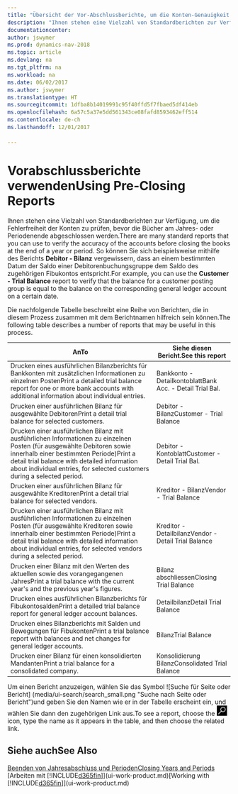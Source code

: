 ```yaml
---
title: "Übersicht der Vor-Abschlussberichte, um die Konten-Genauigkeit sicherzustellen"
description: "Ihnen stehen eine Vielzahl von Standardberichten zur Verfügung, um die Fehlerfreiheit der Konten zu prüfen, bevor die Bücher am Jahres- oder Periodenende abgeschlossen werden."
documentationcenter: 
author: jswymer
ms.prod: dynamics-nav-2018
ms.topic: article
ms.devlang: na
ms.tgt_pltfrm: na
ms.workload: na
ms.date: 06/02/2017
ms.author: jswymer
ms.translationtype: HT
ms.sourcegitcommit: 1dfba8b14019991c95f40ffd5f7fbaed5df414eb
ms.openlocfilehash: 6a57c5a37e5dd561343ce08fafd8593462eff514
ms.contentlocale: de-ch
ms.lasthandoff: 12/01/2017

---
```

# <a name="using-pre-closing-reports"></a><span data-ttu-id="b17b3-103">Vorabschlussberichte verwenden</span><span class="sxs-lookup"><span data-stu-id="b17b3-103">Using Pre-Closing Reports</span></span>
<span data-ttu-id="b17b3-104">Ihnen stehen eine Vielzahl von Standardberichten zur Verfügung, um die Fehlerfreiheit der Konten zu prüfen, bevor die Bücher am Jahres- oder Periodenende abgeschlossen werden.</span><span class="sxs-lookup"><span data-stu-id="b17b3-104">There are many standard reports that you can use to verify the accuracy of the accounts before closing the books at the end of a year or period.</span></span> <span data-ttu-id="b17b3-105">So können Sie sich beispielsweise mithilfe des Berichts **Debitor - Bilanz** vergewissern, dass an einem bestimmten Datum der Saldo einer Debitorenbuchungsgruppe dem Saldo des zugehörigen Fibukontos entspricht.</span><span class="sxs-lookup"><span data-stu-id="b17b3-105">For example, you can use the **Customer - Trial Balance** report to verify that the balance for a customer posting group is equal to the balance on the corresponding general ledger account on a certain date.</span></span>

<span data-ttu-id="b17b3-106">Die nachfolgende Tabelle beschreibt eine Reihe von Berichten, die in diesem Prozess zusammen mit dem Berichtnamen hilfreich sein können.</span><span class="sxs-lookup"><span data-stu-id="b17b3-106">The following table describes a number of reports that may be useful in this process.</span></span>

| <span data-ttu-id="b17b3-107">An</span><span class="sxs-lookup"><span data-stu-id="b17b3-107">To</span></span> | <span data-ttu-id="b17b3-108">Siehe diesen Bericht.</span><span class="sxs-lookup"><span data-stu-id="b17b3-108">See this report</span></span> |
| --- | --- |
| <span data-ttu-id="b17b3-109">Drucken eines ausführlichen Bilanzberichts für Bankkonten mit zusätzlichen Informationen zu einzelnen Posten</span><span class="sxs-lookup"><span data-stu-id="b17b3-109">Print a detailed trial balance report for one or more bank accounts with additional information about individual entries.</span></span> |<span data-ttu-id="b17b3-110">Bankkonto - Detailkontoblatt</span><span class="sxs-lookup"><span data-stu-id="b17b3-110">Bank Acc. - Detail Trial Bal.</span></span> |
| <span data-ttu-id="b17b3-111">Drucken einer ausführlichen Bilanz für ausgewählte Debitoren</span><span class="sxs-lookup"><span data-stu-id="b17b3-111">Print a detail trial balance for selected customers.</span></span> |<span data-ttu-id="b17b3-112">Debitor - Bilanz</span><span class="sxs-lookup"><span data-stu-id="b17b3-112">Customer - Trial Balance</span></span> |
| <span data-ttu-id="b17b3-113">Drucken einer ausführlichen Bilanz mit ausführlichen Informationen zu einzelnen Posten (für ausgewählte Debitoren sowie innerhalb einer bestimmten Periode)</span><span class="sxs-lookup"><span data-stu-id="b17b3-113">Print a detail trial balance with detailed information about individual entries, for selected customers during a selected period.</span></span> |<span data-ttu-id="b17b3-114">Debitor - Kontoblatt</span><span class="sxs-lookup"><span data-stu-id="b17b3-114">Customer - Detail Trial Bal.</span></span> |
| <span data-ttu-id="b17b3-115">Drucken einer ausführlichen Bilanz für ausgewählte Kreditoren</span><span class="sxs-lookup"><span data-stu-id="b17b3-115">Print a detail trial balance for selected vendors.</span></span> |<span data-ttu-id="b17b3-116">Kreditor - Bilanz</span><span class="sxs-lookup"><span data-stu-id="b17b3-116">Vendor - Trial Balance</span></span> |
| <span data-ttu-id="b17b3-117">Drucken einer ausführlichen Bilanz mit ausführlichen Informationen zu einzelnen Posten (für ausgewählte Kreditoren sowie innerhalb einer bestimmten Periode)</span><span class="sxs-lookup"><span data-stu-id="b17b3-117">Print a detail trial balance with detailed information about individual entries, for selected vendors during a selected period.</span></span> |<span data-ttu-id="b17b3-118">Kreditor - Detailbilanz</span><span class="sxs-lookup"><span data-stu-id="b17b3-118">Vendor - Detail Trial Balance</span></span> |
| <span data-ttu-id="b17b3-119">Drucken einer Bilanz mit den Werten des aktuellen sowie des vorangegangenen Jahres</span><span class="sxs-lookup"><span data-stu-id="b17b3-119">Print a trial balance with the current year's and the previous year's figures.</span></span> |<span data-ttu-id="b17b3-120">Bilanz abschliessen</span><span class="sxs-lookup"><span data-stu-id="b17b3-120">Closing Trial Balance</span></span> |
| <span data-ttu-id="b17b3-121">Drucken eines ausführlichen Bilanzberichts für Fibukontosalden</span><span class="sxs-lookup"><span data-stu-id="b17b3-121">Print a detailed trial balance report for general ledger account balances.</span></span> |<span data-ttu-id="b17b3-122">Detailbilanz</span><span class="sxs-lookup"><span data-stu-id="b17b3-122">Detail Trial Balance</span></span> |
| <span data-ttu-id="b17b3-123">Drucken eines Bilanzberichts mit Salden und Bewegungen für Fibukonten</span><span class="sxs-lookup"><span data-stu-id="b17b3-123">Print a trial balance report with balances and net changes for general ledger accounts.</span></span> |<span data-ttu-id="b17b3-124">Bilanz</span><span class="sxs-lookup"><span data-stu-id="b17b3-124">Trial Balance</span></span> |
| <span data-ttu-id="b17b3-125">Drucken einer Bilanz für einen konsolidierten Mandanten</span><span class="sxs-lookup"><span data-stu-id="b17b3-125">Print a trial balance for a consolidated company.</span></span> |<span data-ttu-id="b17b3-126">Konsolidierung Bilanz</span><span class="sxs-lookup"><span data-stu-id="b17b3-126">Consolidated Trial Balance</span></span> |

<span data-ttu-id="b17b3-127">Um einen Bericht anzuzeigen, wählen Sie das Symbol ![Suche für Seite oder Bericht] (media/ui-search/search_small.png "Suche nach Seite oder Bericht")und geben Sie den Namen wie er in der Tabelle erscheint ein, und wählen Sie dann den zugehörigen Link aus.</span><span class="sxs-lookup"><span data-stu-id="b17b3-127">To see a report, choose the ![Search for Page or Report](media/ui-search/search_small.png "Search for Page or Report icon") icon, type the name as it appears in the table, and then choose the related link.</span></span>

## <a name="see-also"></a><span data-ttu-id="b17b3-128">Siehe auch</span><span class="sxs-lookup"><span data-stu-id="b17b3-128">See Also</span></span>
[<span data-ttu-id="b17b3-129">Beenden von Jahresabschluss und Perioden</span><span class="sxs-lookup"><span data-stu-id="b17b3-129">Closing Years and Periods</span></span>](year-close-years-periods.md)  
<span data-ttu-id="b17b3-130">[Arbeiten mit [!INCLUDE[d365fin](includes/d365fin_md.md)]](ui-work-product.md)</span><span class="sxs-lookup"><span data-stu-id="b17b3-130">[Working with [!INCLUDE[d365fin](includes/d365fin_md.md)]](ui-work-product.md)</span></span>


